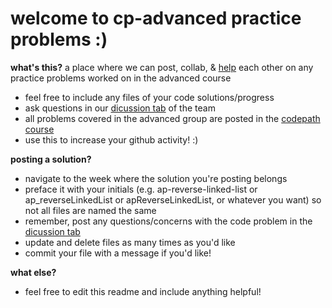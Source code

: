 # welcome to cp-advanced practice problems :)
<strong>what's this?</strong>
a place where we can post, collab, & <u>help</u> each other on any practice problems worked on in the advanced course

- feel free to include any files of your code solutions/progress
- ask questions in our <a href="https://github.com/orgs/CP-advanced/teams/observers/discussions">dicussion tab</a> of the team
- all problems covered in the advanced group are posted in the <a href="https://courses.codepath.com/courses/advanced_software_eng/pages/bootcamp_structure">codepath course</a>
- use this to increase your github activity! :)

<strong>posting a solution?</strong>

- navigate to the week where the solution you're posting belongs 
- preface it with your initials (e.g. ap-reverse-linked-list or ap_reverseLinkedList or apReverseLinkedList, or whatever you want) so not all files are named the same
- remember, post any questions/concerns with the code problem in the <a href="https://github.com/orgs/CP-advanced/teams/observers/discussions">dicussion tab</a>
- update and delete files as many times as you'd like
- commit your file with a message if you'd like!

<strong>what else?</strong>

- feel free to edit this readme and include anything helpful!
